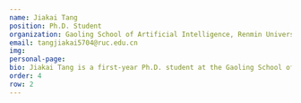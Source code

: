 ```yaml
---
name: Jiakai Tang 
position: Ph.D. Student 
organization: Gaoling School of Artificial Intelligence, Renmin University of China 
email: tangjiakai5704@ruc.edu.cn 
img:
personal-page: 
bio: Jiakai Tang is a first-year Ph.D. student at the Gaoling School of Artificial Intelligence, Renmin University of China. His research interests focus on LLM-based recommender systems and intelligent agents. He has published nearly 20 papers in top conferences and journals such as KDD, WWW, ACL, and TOIS, and received the runner-up for the Best Resource Paper Award at CIKM 2022. Jiakai also serves as a reviewer for data mining-related conferences and journals such as AAAI, KDD, and TORS.
order: 4
row: 2
---
```


